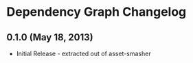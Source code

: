 # Dependency Graph Changelog

## 0.1.0 (May 18, 2013)

- Initial Release - extracted out of asset-smasher